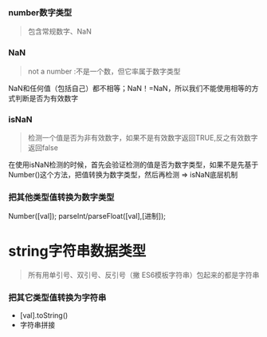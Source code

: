 ### number数字类型
> 包含常规数字、NaN

### NaN
> not a number :不是一个数，但它率属于数字类型

NaN和任何值（包括自己）都不相等；NaN！=NaN，所以我们不能使用相等的方式判断是否为有效数字

### isNaN
> 检测一个值是否为非有效数字，如果不是有效数字返回TRUE,反之有效数字返回false

在使用isNaN检测的时候，首先会验证检测的值是否为数字类型，如果不是先基于Number()这个方法，把值转换为数字类型，然后再检测 => isNaN底层机制

### 把其他类型值转换为数字类型
Number([val]);
parseInt/parseFloat([val],[进制]);


# string字符串数据类型
> 所有用单引号、双引号、反引号（撇 ES6模板字符串）包起来的都是字符串

### 把其它类型值转换为字符串
- [val].toString()
- 字符串拼接